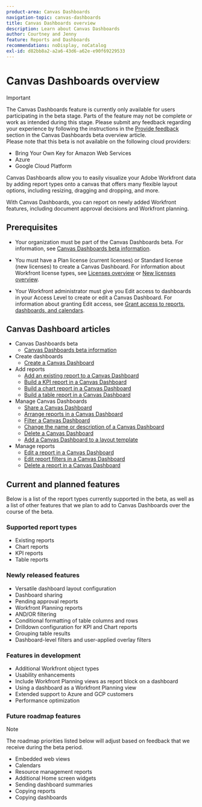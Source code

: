 ```yaml
---
product-area: Canvas Dashboards
navigation-topic: canvas-dashboards
title: Canvas Dashboards overview
description: Learn about Canvas Dashboards
author: Courtney and Jenny
feature: Reports and Dashboards
recommendations: noDisplay, noCatalog
exl-id: d82bb8a2-a2a6-43d6-a62e-e90f69229533
---
```

# Canvas Dashboards overview

>[!IMPORTANT]
>
>The Canvas Dashboards feature is currently only available for users participating in the beta stage. Parts of the feature may not be complete or work as intended during this stage. Please submit any feedback regarding your experience by following the instructions in the [Provide feedback](/help/quicksilver/product-announcements/betas/canvas-dashboards-beta/canvas-dashboards-beta-information.md#provide-feedback) section in the Canvas Dashboards beta overview article.<br>
>Please note that this beta is not available on the following cloud providers:
>
>* Bring Your Own Key for Amazon Web Services
>* Azure
>* Google Cloud Platform 

Canvas Dashboards allow you to easily visualize your Adobe Workfront data by adding report types onto a canvas that offers many flexible layout options, including resizing, dragging and dropping, and more.  

With Canvas Dashboards, you can report on newly added Workfront features, including document approval decisions and Workfront planning. 


## Prerequisites

* Your organization must be part of the Canvas Dashboards beta. For information, see [Canvas Dashboards beta information](/help/quicksilver/product-announcements/betas/canvas-dashboards-beta/canvas-dashboards-beta-information.md).

* You must have a Plan license (current licenses) or Standard license (new licenses) to create a Canvas Dashboard. For information about Workfront license types, see [Licenses overview](/help/quicksilver/administration-and-setup/add-users/access-levels-and-object-permissions/wf-licenses.md) or [New licenses overview](/help/quicksilver/administration-and-setup/add-users/how-access-levels-work/licenses-overview.md).

* Your Workfront administrator must give you Edit access to dashboards in your Access Level to create or edit a Canvas Dashboard. For information about granting Edit access, see [Grant access to reports, dashboards, and calendars](/help/quicksilver/administration-and-setup/add-users/configure-and-grant-access/grant-access-reports-dashboards-calendars.md).

## Canvas Dashboard articles

* Canvas Dashboards beta
    * [Canvas Dashboards beta information](/help/quicksilver/product-announcements/betas/canvas-dashboards-beta/canvas-dashboards-beta-information.md)
* Create dashboards
    * [Create a Canvas Dashboard](/help/quicksilver/reports-and-dashboards/canvas-dashboards/create-dashboards/create-dashboards.md)
* Add reports
    * [Add an existing report to a Canvas Dashboard](/help/quicksilver/reports-and-dashboards/canvas-dashboards/add-reports/add-existing-report.md)
    * [Build a KPI report in a Canvas Dashboard](/help/quicksilver/reports-and-dashboards/canvas-dashboards/add-reports/build-kpi-report.md)
    * [Build a chart report in a Canvas Dashboard](/help/quicksilver/reports-and-dashboards/canvas-dashboards/add-reports/build-chart-report.md)
    * [Build a table report in a Canvas Dashboard](/help/quicksilver/reports-and-dashboards/canvas-dashboards/add-reports/build-table-report.md)
* Manage Canvas Dashboards
    * [Share a Canvas Dashboard](/help/quicksilver/reports-and-dashboards/canvas-dashboards/manage-canvas-dashboards/share-canvas-dashboard.md)
    * [Arrange reports in a Canvas Dashboard](/help/quicksilver/reports-and-dashboards/canvas-dashboards/manage-canvas-dashboards/arrange-reports-in-dashboard.md)
    * [Filter a Canvas Dashboard](/help/quicksilver/reports-and-dashboards/canvas-dashboards/manage-canvas-dashboards/filter-canvas-dashboard.md)
    * [Change the name or description of a Canvas Dashboard](/help/quicksilver/reports-and-dashboards/canvas-dashboards/manage-canvas-dashboards/change-name-or-description-of-dashboard.md)
    * [Delete a Canvas Dashboard](/help/quicksilver/reports-and-dashboards/canvas-dashboards/manage-canvas-dashboards/delete-a-canvas-dashboard.md)
    * [Add a Canvas Dashboard to a layout template](/help/quicksilver/reports-and-dashboards/canvas-dashboards/manage-canvas-dashboards/add-dashboard-to-layout-template.md)
* Manage reports
    * [Edit a report in a Canvas Dashboard](/help/quicksilver/reports-and-dashboards/canvas-dashboards/manage-reports/edit-a-report.md)
    * [Edit report filters in a Canvas Dashboard](/help/quicksilver/reports-and-dashboards/canvas-dashboards/manage-reports/edit-report-filters.md)
    * [Delete a report in a Canvas Dashboard](/help/quicksilver/reports-and-dashboards/canvas-dashboards/manage-reports/delete-a-report.md)

## Current and planned features

Below is a list of the report types currently supported in the beta, as well as a list of other features that we plan to add to Canvas Dashboards over the course of the beta.

### Supported report types

* Existing reports
* Chart reports
* KPI reports
* Table reports

### Newly released features

* Versatile dashboard layout configuration 
* Dashboard sharing
* Pending approval reports  
* Workfront Planning reports 
* AND/OR filtering 
* Conditional formatting of table columns and rows 
* Drilldown configuration for KPI and Chart reports  
* Grouping table results 
* Dashboard-level filters and user-applied overlay filters 


### Features in development

* Additional Workfront object types 
* Usability enhancements 
* Include Workfront Planning views as report block on a dashboard 
* Using a dashboard as a Workfront Planning view 
* Extended support to Azure and GCP customers
* Performance optimization 

### Future roadmap features

>[!NOTE]
>
>The roadmap priorities listed below will adjust based on feedback that we receive during the beta period.

* Embedded web views 
* Calendars 
* Resource management reports 
* Additional Home screen widgets 
* Sending dashboard summaries 
* Copying reports 
* Copying dashboards 


